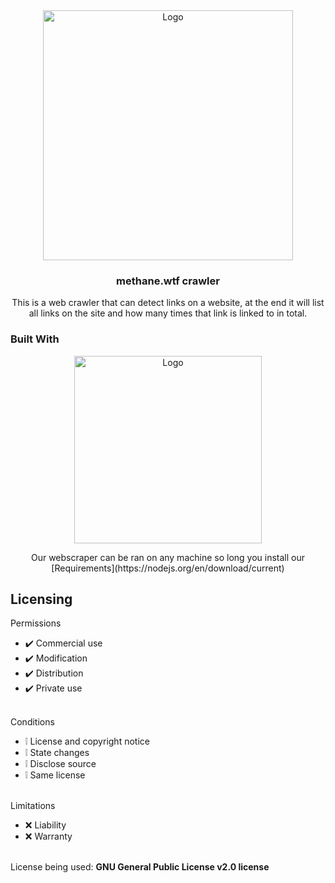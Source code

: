 <div align="center">
    <img src="https://raw.githubusercontent.com/methanewtf/crawler/main/skull.png" alt="Logo" width="400" height="400">
  </a>
  <h3 align="center">methane.wtf crawler</h3>
  <p align="center">
    This is a web crawler that can detect links on a website, at the end it will list all links on the site and how many times that link is linked to in total. 
  </p>
</div>

### Built With
<div align="center">
    <img src="https://upload.wikimedia.org/wikipedia/commons/thumb/d/d9/Node.js_logo.svg/2560px-Node.js_logo.svg.png" alt="Logo" width="300" height="300">
  </a>
    <p align="center">
    Our webscraper can be ran on any machine so long you install our [Requirements](https://nodejs.org/en/download/current)
  </p>
</div>



## Licensing 
Permissions
* ✔️ Commercial use
* ✔️ Modification
* ✔️ Distribution
* ✔️ Private use
<br></br>

Conditions
* ❕ License and copyright notice
* ❕ State changes
* ❕ Disclose source
* ❕ Same license
<br></br>

Limitations
* ❌ Liability
* ❌ Warranty
<br></br>

License being used: **GNU General Public License v2.0 license**
